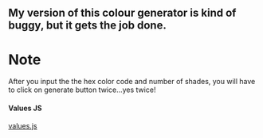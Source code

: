 ## My version of this colour generator is kind of buggy, but it gets the job done.

# Note

After you input the the hex color code and number of shades, you will have to click on generate button twice...yes twice!

#### Values JS

[values.js](https://github.com/noeldelgado/values.js)
